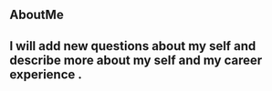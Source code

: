 ## AboutMe
## I will add new questions about my self and describe more about my self and my career experience .